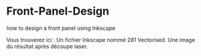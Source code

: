 # Front-Panel-Design
how to design a front panel using Inkscape

Vous trouverez ici :
Un fichier Inkscape nommé 281 Vectorised.
Une image du résultat après découpe laser.
